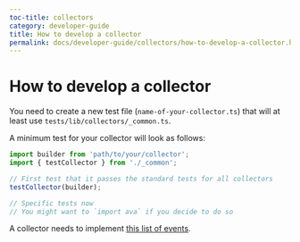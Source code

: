 ```yaml
---
toc-title: collectors
category: developer-guide
title: How to develop a collector
permalink: docs/developer-guide/collectors/how-to-develop-a-collector.html
---
```

# How to develop a collector

You need to create a new test file (`name-of-your-collector.ts`) that
will at least use `tests/lib/collectors/_common.ts`.

A minimum test for your collector will look as follows:

```ts
import builder from 'path/to/your/collector';
import { testCollector } from './_common';

// First test that it passes the standard tests for all collectors
testCollector(builder);

// Specific tests now
// You might want to `import ava` if you decide to do so
```

A collector needs to implement [this list of events](../events/list-of-events.md).
